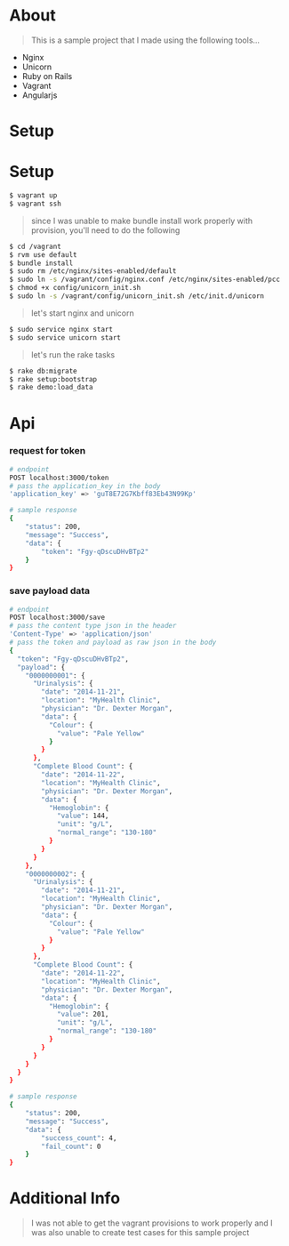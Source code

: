 # About

> This is a sample project that I made using the following tools...

* Nginx
* Unicorn
* Ruby on Rails
* Vagrant
* Angularjs
# Setup

# Setup

```sh
$ vagrant up
$ vagrant ssh
```

> since I was unable to make bundle install work properly with provision, you'll need to do the following

```sh
$ cd /vagrant
$ rvm use default
$ bundle install
$ sudo rm /etc/nginx/sites-enabled/default
$ sudo ln -s /vagrant/config/nginx.conf /etc/nginx/sites-enabled/pcc
$ chmod +x config/unicorn_init.sh
$ sudo ln -s /vagrant/config/unicorn_init.sh /etc/init.d/unicorn
```

> let's start  nginx and unicorn

```sh
$ sudo service nginx start
$ sudo service unicorn start
```

> let's run the rake tasks

```sh
$ rake db:migrate
$ rake setup:bootstrap
$ rake demo:load_data
```

# Api

### request for token

```sh
# endpoint
POST localhost:3000/token
# pass the application_key in the body
'application_key' => 'guT8E72G7Kbff83Eb43N99Kp'

# sample response
{
    "status": 200,
    "message": "Success",
    "data": {
        "token": "Fgy-qDscuDHvBTp2"
    }
}
```

### save payload data

```sh
# endpoint
POST localhost:3000/save
# pass the content type json in the header
'Content-Type' => 'application/json'
# pass the token and payload as raw json in the body
{
  "token": "Fgy-qDscuDHvBTp2",
  "payload": {
    "0000000001": {
      "Urinalysis": {
        "date": "2014-11-21",
        "location": "MyHealth Clinic",
        "physician": "Dr. Dexter Morgan",
        "data": {
          "Colour": {
            "value": "Pale Yellow"
          }
        }
      },
      "Complete Blood Count": {
        "date": "2014-11-22",
        "location": "MyHealth Clinic",
        "physician": "Dr. Dexter Morgan",
        "data": {
          "Hemoglobin": {
            "value": 144,
            "unit": "g/L",
            "normal_range": "130-180"
          }
        }
      }
    },
    "0000000002": {
      "Urinalysis": {
        "date": "2014-11-21",
        "location": "MyHealth Clinic",
        "physician": "Dr. Dexter Morgan",
        "data": {
          "Colour": {
            "value": "Pale Yellow"
          }
        }
      },
      "Complete Blood Count": {
        "date": "2014-11-22",
        "location": "MyHealth Clinic",
        "physician": "Dr. Dexter Morgan",
        "data": {
          "Hemoglobin": {
            "value": 201,
            "unit": "g/L",
            "normal_range": "130-180"
          }
        }
      }
    }
  }
}

# sample response
{
    "status": 200,
    "message": "Success",
    "data": {
        "success_count": 4,
        "fail_count": 0
    }
}
```

# Additional Info

> I was not able to get the vagrant provisions to work properly and I was also unable to create test cases for this sample project
